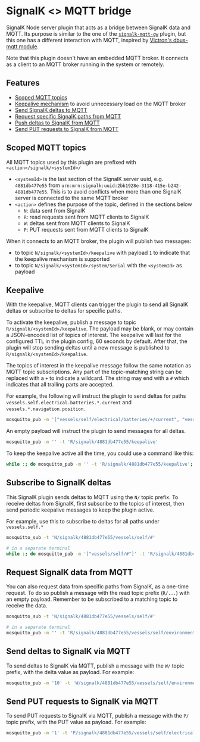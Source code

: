 # SignalK <> MQTT bridge

SignalK Node server plugin that acts as a bridge between SignalK data and MQTT. Its purpose is similar to the one of the [`signalk-mqtt-gw`](https://github.com/tkurki/signalk-mqtt-gw) plugin, but this one has a different interaction with MQTT, inspired by [Victron's dbus-mqtt module](https://github.com/victronenergy/dbus-mqtt).

Note that this plugin doesn't have an embedded MQTT broker. It connects as a client to an MQTT broker running in the system or remotely.

## Features

<!-- no toc -->
- [Scoped MQTT topics](#scoped-mqtt-topics)
- [Keepalive mechanism](#keepalive) to avoid unnecessary load on the MQTT broker
- [Send SignalK deltas to MQTT](#subscribe-to-signalk-deltas)
- [Request specific SignalK paths from MQTT](#request-signalk-data-from-mqtt)
- [Push deltas to SignalK from MQTT](#send-deltas-to-signalk-via-mqtt)
- [Send PUT requests to SignalK from MQTT](#send-put-requests-to-signalk-via-mqtt)

## Scoped MQTT topics

All MQTT topics used by this plugin are prefixed with `<action>/signalk/<systemId>/`

- `<systemId>` is the last section of the SignalK server uuid, e.g. `4881db477e55` from `urn:mrn:signalk:uuid:2bb1928e-3118-415e-b242-4881db477e55`. This is to avoid conflicts when more than one SignalK server is connected to the same MQTT broker
- `<action>` defines the purpose of the topic, defined in the sections below
  - `N`: data sent from SignalK
  - `R`: read requests sent from MQTT clients to SignalK
  - `W`: deltas sent from MQTT clients to SignalK
  - `P`: PUT requests sent from MQTT clients to SignalK

When it connects to an MQTT broker, the plugin will publish two messages:

- to topic `N/signalk/<systemId>/keepalive` with payload `1` to indicate that the keepalive mechanism is supported
- to topic `N/signalk/<systemId>/system/Serial` with the `<systemId>` as payload

## Keepalive

With the keepalive, MQTT clients can trigger the plugin to send all SignalK deltas or subscribe to deltas for specific paths.

To activate the keepalive, publish a message to topic `R/signalk/<systemId>/keepalive`. The payload may be blank, or may contain a JSON-encoded list of topics of interest. The keepalive will last for the configured TTL in the plugin config, 60 seconds by default. After that, the plugin will stop sending deltas until a new message is published to `R/signalk/<systemId>/keepalive`.

The topics of interest in the keepalive message follow the same notation as MQTT topic subscriptions. Any part of the topic-matching string can be replaced with a `+` to indicate a wildcard. The string may end with a `#` which indicates that all trailing parts are accepted.

For example, the following will instruct the plugin to send deltas for paths `vessels.self.electrical.batteries.*.current` and `vessels.*.navigation.position`.

```bash
mosquitto_pub -m '["vessels/self/electrical/batteries/+/current", "vessels/+/navigation/position"]' -t 'R/signalk/4881db477e55/keepalive'
```

An empty payload will instruct the plugin to send messages for all deltas.

```bash
mosquitto_pub -m '' -t 'R/signalk/4881db477e55/keepalive'
```

To keep the keepalive active all the time, you could use a command like this:

```bash
while :; do mosquitto_pub -m '' -t 'R/signalk/4881db477e55/keepalive'; sleep 30; done
```

## Subscribe to SignalK deltas

This SignalK plugin sends deltas to MQTT using the `N/` topic prefix. To receive deltas from SignalK, first subscribe to the topics of interest, then send periodic keepalive messages to keep the plugin active.

For example, use this to subscribe to deltas for all paths under `vessels.self.*`

```bash
mosquitto_sub -t 'N/signalk/4881db477e55/vessels/self/#'

# in a separate terminal
while :; do mosquitto_pub -m '["vessels/self/#"]' -t 'R/signalk/4881db477e55/keepalive'; sleep 30; done
```

## Request SignalK data from MQTT

You can also request data from specific paths from SignalK, as a one-time request. To do so publish a message with the read topic prefix (`R/...`) with an empty payload. Remember to be subscribed to a matching topic to receive the data.

```bash
mosquitto_sub -t 'N/signalk/4881db477e55/vessels/self/#'

# in a separate terminal
mosquitto_pub -m '' -t 'R/signalk/4881db477e55/vessels/self/environment/depth/belowKeel'
```

## Send deltas to SignalK via MQTT

To send deltas to SignalK via MQTT, publish a message with the `W/` topic prefix, with the delta value as payload. For example:

```bash
mosquitto_pub -m '10' -t 'W/signalk/4881db477e55/vessels/self/environment/wind/speedApparent'
```

## Send PUT requests to SignalK via MQTT

To send PUT requests to SignalK via MQTT, publish a message with the `P/` topic prefix, with the PUT value as payload. For example:

```bash
mosquitto_pub -m '1' -t 'P/signalk/4881db477e55/vessels/self/electrical/switches/anchorLight/state'
```
